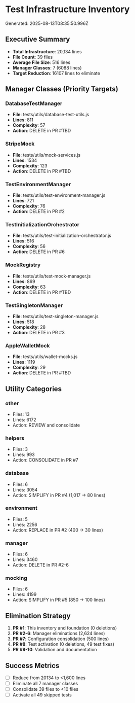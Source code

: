 # Test Infrastructure Inventory
  
Generated: 2025-08-13T08:35:50.996Z

## Executive Summary
- **Total Infrastructure**: 20,134 lines
- **File Count**: 39 files
- **Average File Size**: 516 lines
- **Manager Classes**: 7 (6088 lines)
- **Target Reduction**: 16107 lines to eliminate

## Manager Classes (Priority Targets)

### DatabaseTestManager
- **File**: tests/utils/database-test-utils.js
- **Lines**: 811
- **Complexity**: 57
- **Action**: DELETE in PR #TBD

### StripeMock
- **File**: tests/utils/mock-services.js
- **Lines**: 1534
- **Complexity**: 123
- **Action**: DELETE in PR #TBD

### TestEnvironmentManager
- **File**: tests/utils/test-environment-manager.js
- **Lines**: 721
- **Complexity**: 76
- **Action**: DELETE in PR #2

### TestInitializationOrchestrator
- **File**: tests/utils/test-initialization-orchestrator.js
- **Lines**: 516
- **Complexity**: 56
- **Action**: DELETE in PR #6

### MockRegistry
- **File**: tests/utils/test-mock-manager.js
- **Lines**: 869
- **Complexity**: 63
- **Action**: DELETE in PR #TBD

### TestSingletonManager
- **File**: tests/utils/test-singleton-manager.js
- **Lines**: 518
- **Complexity**: 28
- **Action**: DELETE in PR #3

### AppleWalletMock
- **File**: tests/utils/wallet-mocks.js
- **Lines**: 1119
- **Complexity**: 29
- **Action**: DELETE in PR #TBD

## Utility Categories

### other
- Files: 13
- Lines: 6172
- Action: REVIEW and consolidate

### helpers
- Files: 3
- Lines: 993
- Action: CONSOLIDATE in PR #7

### database
- Files: 6
- Lines: 3054
- Action: SIMPLIFY in PR #4 (1,017 → 80 lines)

### environment
- Files: 5
- Lines: 2256
- Action: REPLACE in PR #2 (400 → 30 lines)

### manager
- Files: 6
- Lines: 3460
- Action: DELETE in PR #2-6

### mocking
- Files: 6
- Lines: 4199
- Action: SIMPLIFY in PR #5 (850 → 100 lines)

## Elimination Strategy
1. **PR #1**: This inventory and foundation (0 deletions)
2. **PR #2-6**: Manager eliminations (2,624 lines)
3. **PR #7**: Configuration consolidation (500 lines)
4. **PR #8**: Test activation (0 deletions, 49 test fixes)
5. **PR #9-10**: Validation and documentation

## Success Metrics
- [ ] Reduce from 20134 to <1,600 lines
- [ ] Eliminate all 7 manager classes
- [ ] Consolidate 39 files to <10 files
- [ ] Activate all 49 skipped tests
